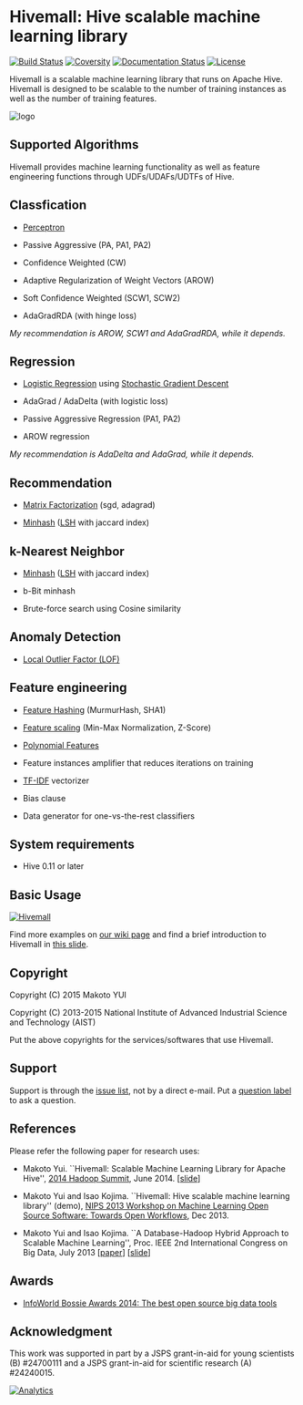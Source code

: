 Hivemall: Hive scalable machine learning library
=================================================
[![Build Status](https://travis-ci.org/myui/hivemall.svg?branch=master)](https://travis-ci.org/myui/hivemall)
[![Coversity](https://scan.coverity.com/projects/4549/badge.svg)](https://scan.coverity.com/projects/4549)
[![Documentation Status](https://readthedocs.org/projects/hivemall-docs/badge/?version=latest)](https://readthedocs.org/projects/hivemall-docs/?badge=latest)
[![License](http://img.shields.io/:license-Apache_v2-blue.svg)](https://github.com/myui/hivemall/blob/master/LICENSE)

Hivemall is a scalable machine learning library that runs on Apache Hive.
Hivemall is designed to be scalable to the number of training instances as well as the number of training features.

![logo](https://raw.github.com/myui/hivemall/master/resources/hivemall-logo_s.png "Hivemall's cute(!?) logo")

Supported Algorithms
--------------------

Hivemall provides machine learning functionality as well as feature engineering functions through UDFs/UDAFs/UDTFs of Hive. 

## Classfication

* [Perceptron](http://en.wikipedia.org/wiki/Perceptron)

* Passive Aggressive (PA, PA1, PA2)

* Confidence Weighted (CW)

* Adaptive Regularization of Weight Vectors (AROW)

* Soft Confidence Weighted (SCW1, SCW2)

* AdaGradRDA (with hinge loss)

_My recommendation is AROW, SCW1 and AdaGradRDA, while it depends._

## Regression

* [Logistic Regression](http://en.wikipedia.org/wiki/Logistic_regression) using [Stochastic Gradient Descent](http://en.wikipedia.org/wiki/Stochastic_gradient_descent)

* AdaGrad / AdaDelta (with logistic loss)
  
* Passive Aggressive Regression (PA1, PA2)

* AROW regression

_My recommendation is AdaDelta and AdaGrad, while it depends._

## Recommendation

* [Matrix Factorization](http://en.wikipedia.org/wiki/Matrix_decomposition) (sgd, adagrad)

* [Minhash](http://en.wikipedia.org/wiki/MinHash) ([LSH](http://en.wikipedia.org/wiki/Locality-sensitive_hashing) with jaccard index)

## k-Nearest Neighbor

* [Minhash](http://en.wikipedia.org/wiki/MinHash) ([LSH](http://en.wikipedia.org/wiki/Locality-sensitive_hashing) with jaccard index)

* b-Bit minhash

* Brute-force search using Cosine similarity

## Anomaly Detection

* [Local Outlier Factor (LOF)](http://en.wikipedia.org/wiki/Local_outlier_factor)

## Feature engineering
  
* [Feature Hashing](http://en.wikipedia.org/wiki/Feature_hashing) (MurmurHash, SHA1)

* [Feature scaling](http://en.wikipedia.org/wiki/Feature_scaling) (Min-Max Normalization, Z-Score)

* [Polynomial Features](http://en.wikipedia.org/wiki/Polynomial_kernel)

* Feature instances amplifier that reduces iterations on training

* [TF-IDF](http://en.wikipedia.org/wiki/Tf%E2%80%93idf) vectorizer

* Bias clause

* Data generator for one-vs-the-rest classifiers

System requirements
--------------------

* Hive 0.11 or later

Basic Usage
------------

[![Hivemall](https://gist.githubusercontent.com/myui/d29241262f9313dec706/raw/caead313efd829b42a4a4183285e8b53cf26ab62/hadoopsummit14_slideshare.png)](http://www.slideshare.net/myui/hivemall-hadoop-summit-2014-san-jose)

Find more examples on [our wiki page](https://github.com/myui/hivemall/wiki/) and find a brief introduction to Hivemall in [this slide](http://www.slideshare.net/myui/hivemall-hadoop-summit-2014-san-jose).

Copyright
---------

Copyright (C) 2015 Makoto YUI

Copyright (C) 2013-2015 National Institute of Advanced Industrial Science and Technology (AIST)  

Put the above copyrights for the services/softwares that use Hivemall.

Support
-------

Support is through the [issue list](https://github.com/myui/hivemall/issues), not by a direct e-mail. Put a [question label](https://github.com/myui/hivemall/labels/question) to ask a question.

References
----------

Please refer the following paper for research uses:

* Makoto Yui. ``Hivemall: Scalable Machine Learning Library for Apache Hive'', [2014 Hadoop Summit](http://hadoopsummit.org/san-jose/), June 2014. \[[slide](http://www.slideshare.net/myui/hivemall-hadoop-summit-2014-san-jose)]

* Makoto Yui and Isao Kojima. ``Hivemall: Hive scalable machine learning library'' (demo), [NIPS 2013 Workshop on Machine Learning Open Source Software: Towards Open Workflows](https://mloss.org/workshop/nips13/), Dec 2013.

* Makoto Yui and Isao Kojima. ``A Database-Hadoop Hybrid Approach to Scalable Machine Learning'', Proc. IEEE 2nd International Congress on Big Data, July 2013 \[[paper](http://staff.aist.go.jp/m.yui/publications/bigdata2013myui.pdf)\] \[[slide](http://www.slideshare.net/myui/bigdata2013myui)\]

Awards
------

* [InfoWorld Bossie Awards 2014: The best open source big data tools](http://www.infoworld.com/article/2688074/big-data/big-data-164727-bossie-awards-2014-the-best-open-source-big-data-tools.html)

Acknowledgment
--------------

This work was supported in part by a JSPS grant-in-aid for young scientists (B) #24700111 and a JSPS grant-in-aid for scientific research (A) #24240015.

[![Analytics](https://ga-beacon.appspot.com/UA-104966-13/myui/hivemall)](https://github.com/myui/hivemall)
